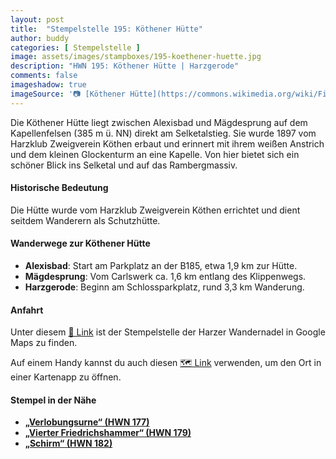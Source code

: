 ```yaml
---
layout: post
title:  "Stempelstelle 195: Köthener Hütte"
author: buddy
categories: [ Stempelstelle ]
image: assets/images/stampboxes/195-koethener-huette.jpg
description: "HWN 195: Köthener Hütte | Harzgerode"
comments: false
imageshadow: true
imageSource: '📷 [Köthener Hütte](https://commons.wikimedia.org/wiki/File:K%C3%B6thener_H%C3%BCtte.JPG) von F. Hoffmann unter Lizenz [CC BY-SA 3.0](https://creativecommons.org/licenses/by-sa/3.0)'
---
```


Die Köthener Hütte liegt zwischen Alexisbad und Mägdesprung auf dem Kapellenfelsen (385 m ü. NN) direkt am Selketalstieg. Sie wurde 1897 vom Harzklub Zweigverein Köthen erbaut und erinnert mit ihrem weißen Anstrich und dem kleinen Glockenturm an eine Kapelle. Von hier bietet sich ein schöner Blick ins Selketal und auf das Rambergmassiv. 

#### Historische Bedeutung

Die Hütte wurde vom Harzklub Zweigverein Köthen errichtet und dient seitdem Wanderern als Schutzhütte. 

#### Wanderwege zur Köthener Hütte

- **Alexisbad**: Start am Parkplatz an der B185, etwa 1,9 km zur Hütte.
- **Mägdesprung**: Vom Carlswerk ca. 1,6 km entlang des Klippenwegs.
- **Harzgerode**: Beginn am Schlossparkplatz, rund 3,3 km Wanderung. 

#### Anfahrt

Unter diesem [📍 Link](https://www.google.com/maps/dir/?api=1&origin=&destination=51.6609%2C%2011.12627) ist der Stempelstelle der Harzer Wandernadel in Google Maps zu finden.

<div class="android-only">
  Auf einem Handy kannst du auch diesen 
  <a href="geo:51.6609,11.12627">🗺️ Link</a> 
  verwenden, um den Ort in einer Kartenapp zu öffnen.
  <p></p>
</div>

#### Stempel in der Nähe

- [**„Verlobungsurne“ (HWN 177)**](/stempelstelle-177-verlobungsurne-alexisbad)
- [**„Vierter Friedrichshammer“ (HWN 179)**](/stempelstelle-179-iv-friedrichshammer)
- [**„Schirm“ (HWN 182)**](/stempelstelle-182-schirm)
